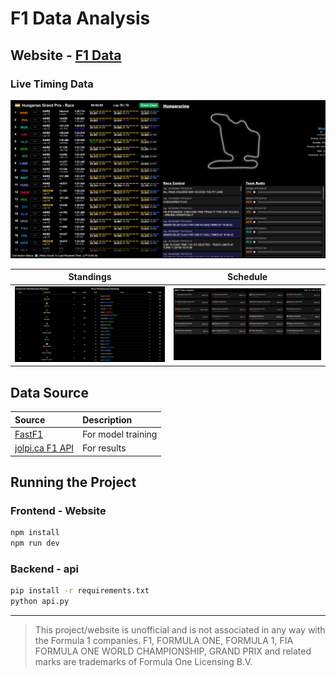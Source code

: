 # F1 Data Analysis

## Website - [F1 Data](https://immastersam.github.io/F1-Data/)

### Live Timing Data
![Live Timing](/public/image/Live%20Timing%20Page.png)

| Standings | Schedule |
|:-------:|:------------:|
![Live Timing](/public/image/Standings%20Page.png)|![Live Timing](/public/image/Schedule%20Page.png)|

## Data Source

| Source | Description |
|:-------|:------------|
|[FastF1](https://docs.fastf1.dev/)|For model training|
|[jolpi.ca F1 API](https://api.jolpi.ca/ergast/)|For results|

## Running the Project

### Frontend - Website
```sh
npm install
npm run dev
```

### Backend - api
```sh
pip install -r requirements.txt
python api.py
```

---
> This project/website is unofficial and is not associated in any way with the Formula 1 companies. F1, FORMULA ONE, FORMULA 1, FIA FORMULA ONE WORLD CHAMPIONSHIP, GRAND PRIX and related marks are trademarks of Formula One Licensing B.V.